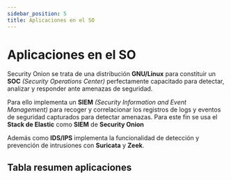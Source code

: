 ```yaml
---
sidebar_position: 5
title: Aplicaciones en el SO
---
```


# Aplicaciones en el SO
Security Onion se trata de una distribución **GNU/Linux** para constituir un **SOC** *(Security Operations Center)* perfectamente capacitado para detectar, analizar y responder ante amenazas de seguridad.

Para ello implementa un **SIEM** *(Security Information and Event Management)* para recoger y correlacionar los registros de logs y eventos de seguridad capturados para detectar amenazas. Para este fin se usa el **Stack de Elastic** como **SIEM** de **Security Onion**

Además como **IDS/IPS** implementa la funcionalidad de detección y prevención de intrusiones con **Suricata** y **Zeek**.


## Tabla resumen aplicaciones

